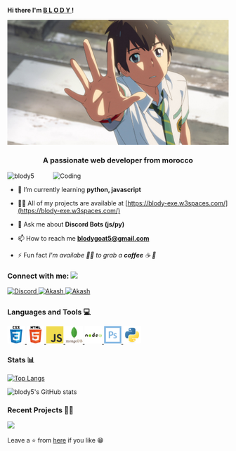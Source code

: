 **Hi there I'm [ B L O D Y ](https://blody5.github.io/)!**
<p align="center">
  <img src="wall.jpg">
</p>
<h3 align="center">A passionate web developer from morocco</h3>
<img align="right" alt="Coding" width="400" src="https://cdn.dribbble.com/users/2131993/screenshots/4948736/thoughtworks-gif_dribbble.gif">
<p align="left"> <img src="https://komarev.com/ghpvc/?username=blody5&label=Profile%20views&color=0e75b6&style=flat" alt="blody5" /> </p>

- 🌱 I’m currently learning **python, javascript**

- 👨‍💻 All of my projects are available at [https://blody-exe.w3spaces.com/](https://blody-exe.w3spaces.com/)

- 💬 Ask me about **Discord Bots (js/py)**

- 📫 How to reach me **blodygoat5@gmail.com**

- ⚡ Fun fact _I'm availabe 🙋‍♂️ to grab a **coffee** ☕ 🙊_

<h3 align="left"> Connect with me: <img src="https://raw.githubusercontent.com/ShahriarShafin/ShahriarShafin/main/Assets/handshake.gif" height="32px"></h3>


<a href="https://discord.gg/oouc" target="_blank">
  <img src="https://img.shields.io/badge/Discord-%235865F2.svg?style=for-the-badge&logo=discord&logoColor=white" alt="Discord">
</a>
  
 <a href="https://github.com/blody5" target="_blank">
<img src=https://img.shields.io/badge/GitHub-100000?style=for-the-badge&logo=github&logoColor=white alt=Akash Shrivastava GitHub style="margin-bottom: 5px;" />
</a>

<a href="https://www.instagram.com/4x___blody/" target="_blank">
<img src=https://img.shields.io/badge/Instagram-E4405F?style=for-the-badge&logo=instagram&logoColor=white alt=Akash Shrivastava Instagram style="margin-bottom: 5px;" />
</a>
                                                                                                                                                 
 
</div>  

<h3 align="left">Languages and Tools 💻</h3>
<p align="left"> <a href="https://www.w3schools.com/css/" target="_blank" rel="noreferrer"> <img src="https://raw.githubusercontent.com/devicons/devicon/master/icons/css3/css3-original-wordmark.svg" alt="css3" width="40" height="40"/> </a> <a href="https://www.w3.org/html/" target="_blank" rel="noreferrer"> <img src="https://raw.githubusercontent.com/devicons/devicon/master/icons/html5/html5-original-wordmark.svg" alt="html5" width="40" height="40"/> </a> <a href="https://developer.mozilla.org/en-US/docs/Web/JavaScript" target="_blank" rel="noreferrer"> <img src="https://raw.githubusercontent.com/devicons/devicon/master/icons/javascript/javascript-original.svg" alt="javascript" width="40" height="40"/> </a> <a href="https://www.mongodb.com/" target="_blank" rel="noreferrer"> <img src="https://raw.githubusercontent.com/devicons/devicon/master/icons/mongodb/mongodb-original-wordmark.svg" alt="mongodb" width="40" height="40"/> </a> <a href="https://nodejs.org" target="_blank" rel="noreferrer"> <img src="https://raw.githubusercontent.com/devicons/devicon/master/icons/nodejs/nodejs-original-wordmark.svg" alt="nodejs" width="40" height="40"/> </a> <a href="https://www.photoshop.com/en" target="_blank" rel="noreferrer"> <img src="https://raw.githubusercontent.com/devicons/devicon/master/icons/photoshop/photoshop-line.svg" alt="photoshop" width="40" height="40"/> </a> <a href="https://www.python.org" target="_blank" rel="noreferrer"> <img src="https://raw.githubusercontent.com/devicons/devicon/master/icons/python/python-original.svg" alt="python" width="40" height="40"/> </a> </p>

<h3 align="left">Stats 📊</h3>

[![Top Langs](https://github-readme-stats.vercel.app/api/top-langs/?username=blody5&layout=compact&theme=neon)](https://github.com/blody5)

![blody5's GitHub stats](https://github-readme-stats.vercel.app/api?username=blody5&show_icons=true&theme=neon)

<h3 align="left">Recent Projects 👨‍💻</h3>
<img src="https://github-readme-stats.vercel.app/api/pin/?username=blody5&repo=Portfolio&show_icons=true&theme=neon">

Leave a ⭐ from [here](https://github.com/blody5/blody5) if you like 😁
